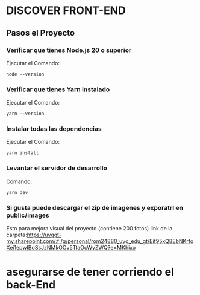 # DISCOVER FRONT-END

## Pasos el Proyecto

### Verificar que tienes Node.js 20 o superior

Ejecutar el Comando:
```
node --version
```

### Verificar que tienes Yarn instalado

Ejecutar el Comando:
```
yarn --version
```

### Instalar todas las dependencias
Ejecutar el Comando:

``` 
yarn install
```

### Levantar el servidor de desarrollo


Comando: 
```
yarn dev

```

### Si gusta puede descargar el zip de imagenes y exporatrl en public/images 

Esto para mejora visual del proyecto (contiene 200 fotos)
link de la carpeta:https://uvggt-my.sharepoint.com/:f:/g/personal/rom24880_uvg_edu_gt/Eif95xQ8EbNKrfoXei1epwIBoSsJzNMkOOv5TtaOcWyZWQ?e=MKhixo

# asegurarse de tener corriendo el back-End
